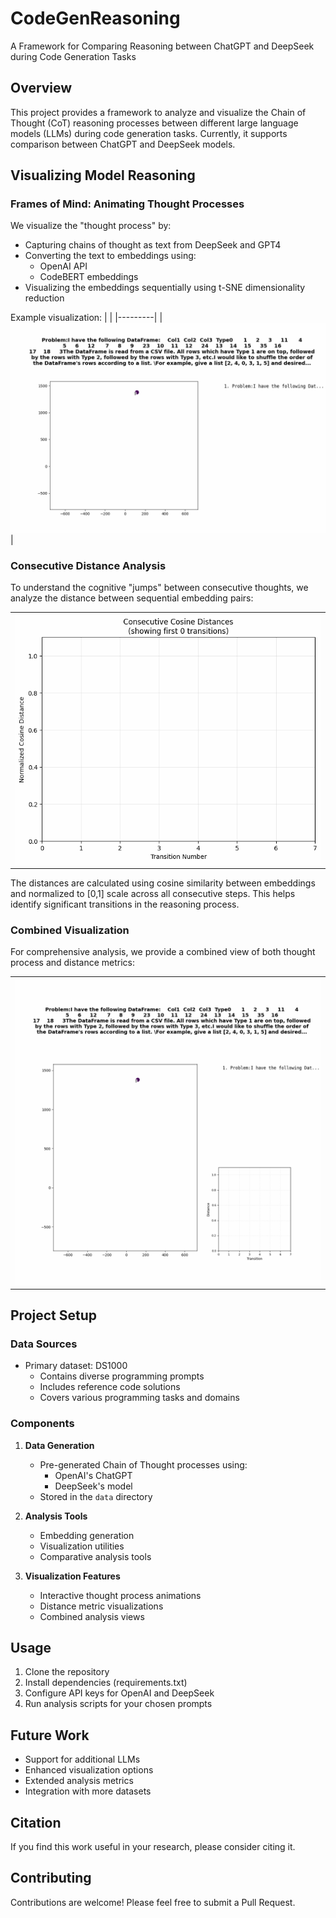 # CodeGenReasoning
A Framework for Comparing Reasoning between ChatGPT and DeepSeek during Code Generation Tasks

## Overview
This project provides a framework to analyze and visualize the Chain of Thought (CoT) reasoning processes between different large language models (LLMs) during code generation tasks. Currently, it supports comparison between ChatGPT and DeepSeek models.

## Visualizing Model Reasoning

### Frames of Mind: Animating Thought Processes
We visualize the "thought process" by:
- Capturing chains of thought as text from DeepSeek and GPT4
- Converting the text to embeddings using:
  - OpenAI API
  - CodeBERT embeddings
- Visualizing the embeddings sequentially using t-SNE dimensionality reduction

Example visualization:
| |
|---------|
| ![Thought Process Animation](dynamic-img-withrefcode/deepseek/codebert/0/simple_animation.gif) |

### Consecutive Distance Analysis
To understand the cognitive "jumps" between consecutive thoughts, we analyze the distance between sequential embedding pairs:

| |
|---------|
| ![Distance Analysis](dynamic-img-withrefcode/deepseek/codebert/0/distance.gif) |

The distances are calculated using cosine similarity between embeddings and normalized to [0,1] scale across all consecutive steps. This helps identify significant transitions in the reasoning process.

### Combined Visualization
For comprehensive analysis, we provide a combined view of both thought process and distance metrics:

| |
|---------|
| ![Combined Analysis](dynamic-img-withrefcode/deepseek/codebert/0/dual_animation.gif) |

## Project Setup

### Data Sources
- Primary dataset: DS1000
  - Contains diverse programming prompts
  - Includes reference code solutions
  - Covers various programming tasks and domains

### Components
1. **Data Generation**
   - Pre-generated Chain of Thought processes using:
     - OpenAI's ChatGPT
     - DeepSeek's model
   - Stored in the `data` directory

2. **Analysis Tools**
   - Embedding generation
   - Visualization utilities
   - Comparative analysis tools

3. **Visualization Features**
   - Interactive thought process animations
   - Distance metric visualizations
   - Combined analysis views

## Usage
1. Clone the repository
2. Install dependencies (requirements.txt)
3. Configure API keys for OpenAI and DeepSeek
4. Run analysis scripts for your chosen prompts

## Future Work
- Support for additional LLMs
- Enhanced visualization options
- Extended analysis metrics
- Integration with more datasets

## Citation
If you find this work useful in your research, please consider citing it.


## Contributing
Contributions are welcome! Please feel free to submit a Pull Request.